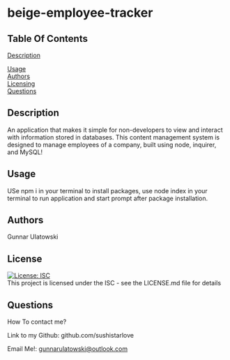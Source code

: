 # beige-employee-tracker



  ## Table Of Contents
  
  [Description](##Description)  
   
  [Usage](##Usage)  
  [Authors](##Authors)    
  [Licensing](##License)  
  [Questions](##Questions)  
  
  
  ## Description
      
  An application that makes it simple for non-developers to view and interact with information stored in databases. This content management system is designed  to manage employees of a company, built using node, inquirer, and MySQL!
      
 
  ## Usage 

  USe npm i in your terminal to install packages, use node index in your terminal to run application and start prompt after package installation.
      
  ## Authors
      
  Gunnar Ulatowski
      
      
  ## License
  [![License: ISC](https://img.shields.io/badge/License-ISC-blue.svg)](https://opensource.org/licenses/ISC)  
  This project is licensed under the ISC  - see the LICENSE.md file for details
  
  
  
  ## Questions
      
  How To contact me? 
  
  Link to my Github: github.com/sushistarlove
  
  Email Me!: gunnarulatowski@outlook.com
  
